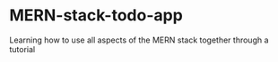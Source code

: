 # MERN-stack-todo-app
Learning how to use all aspects of the MERN stack together through a tutorial 
